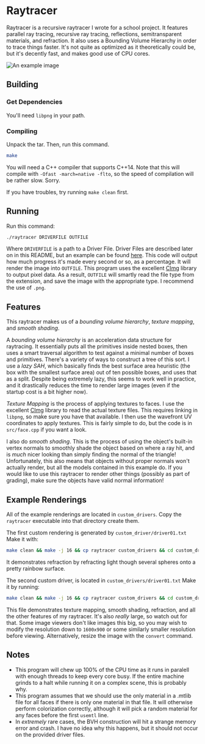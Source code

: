# Raytracer

Raytracer is a recursive raytracer I wrote for a school project.
It features parallel ray tracing, recursive ray tracing, reflections, semitransparent materials, and refraction.
It also uses a Bounding Volume Hierarchy in order to trace things faster.
It's not quite as optimized as it theoretically could be, but it's decently fast, and makes good use of CPU cores.

![An example image](custom_drivers/driver01-small.png)


## Building

### Get Dependencies 
You'll need `libpng` in your path.

### Compiling
Unpack the tar.
Then, run this command.

```bash
make
```

You will need a C++ compiler that supports C++14.
Note that this will compile with `-Ofast -march=native -flto`, so the speed of compilation will be rather slow.
Sorry.

If you have troubles, try running `make clean` first.

## Running

Run this command:

```bash
./raytracer DRIVERFILE OUTFILE
```

Where `DRIVERFILE` is a path to a Driver File.
Driver Files are described later on in this README, but an example can be found [here](custom_drivers/driver01.txt).
This code will output how much progress it's made every second or so, as a percentage.
It will render the image into `OUTFILE`.
This program uses the excellent [CImg](http://cimg.eu/) library to output pixel data.
As a result, `OUTFILE` will smartly read the file type from the extension, and save the image with the appropriate type.
I recommend the use of `.png`.

## Features
This raytracer makes us of a *bounding volume hierarchy*, *texture mapping*, and *smooth shading*.

A *bounding volume hierarchy* is an acceleration data structure for raytracing.
It essentially puts all the primitives inside nested boxes, then uses a smart traversal algorithm to test against a minimal number of boxes and primitives.
There's a variety of ways to construct a tree of this sort.
I use a *lazy SAH*, which basically finds the best surface area heuristic (the box with the smallest surface area) out of ten possible boxes, and uses that as a split.
Despite being extremely lazy, this seems to work well in practice, and it drastically reduces the time to render large images (even if the startup cost is a bit higher now).

*Texture Mapping* is the process of applying textures to faces.
I use the excellent [CImg](http://cimg.eu/) library to read the actual texture files.
This requires linking in `libpng`, so make sure you have that available.
I then use the wavefront UV coordinates to apply textures.
This is fairly simple to do, but the code is in `src/face.cpp` if you want a look.

I also do *smooth shading*.
This is the process of using the object's built-in vertex normals to smoothly shade the object based on where a ray hit, and is *much* nicer looking than simply finding the normal of the triangle!
Unfortunately, this also means that objects without proper normals won't actually render, but all the models contained in this example do.
If you would like to use this raytracer to render other things (possibly as part of grading), make sure the objects have valid normal information!

## Example Renderings
All of the example renderings are located in `custom_drivers`.
Copy the `raytracer` executable into that directory create them.

The first custom rendering is generated by `custom_driver/driver01.txt`
Make it with:

```bash
make clean && make -j 16 && cp raytracer custom_drivers && cd custom_drivers && ./raytracer driver00.txt driver00-self-rendered.png
```

It demonstrates refraction by refracting light though several spheres onto a pretty rainbow surface.


The second custom driver, is located in `custom_drivers/driver01.txt`
Make it by running:

```bash
make clean && make -j 16 && cp raytracer custom_drivers && cd custom_drivers && ./raytracer driver01.txt driver01-self-rendered.png
```

This file demonstrates texture mapping, smooth shading, refraction, and all the other features of my raytracer.
It's also *really* large, so watch out for that.
Some image viewers don't like images this big, so you may wish to modify the resolution down to `1600x900` or some similarly smaller resolution before viewing.
Alternatively, resize the image with the `convert` command.


## Notes
- This program will chew up 100% of the CPU time as it runs in paralell with enough threads to keep every core busy.
  If the entire machine grinds to a halt while running it on a complex scene, this is probably why.
- This program assumes that we should use the only material in a .mtlib file for all faces if there is only one material in that file.
  It will otherwise perform colorization correctly, although it will pick a random material for any faces before the first `usemtl` line.
- In *extremely* rare cases, the BVH construction will hit a strange memory error and crash.
  I have no idea why this happens, but it should not occur on the provided driver files.


